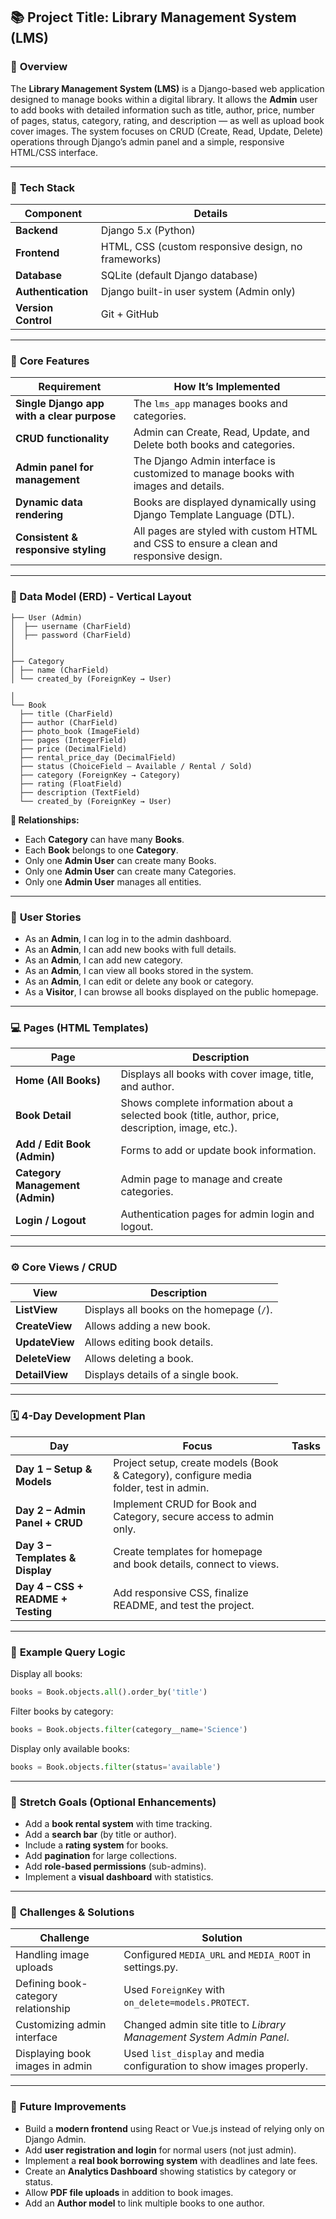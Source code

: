 ## 📚 **Project Title: Library Management System (LMS)**

### 🧠 **Overview**

The **Library Management System (LMS)** is a Django-based web application designed to manage books within a digital library.
It allows the **Admin** user to add books with detailed information such as title, author, price, number of pages, status, category, rating, and description — as well as upload book cover images.
The system focuses on CRUD (Create, Read, Update, Delete) operations through Django’s admin panel and a simple, responsive HTML/CSS interface.

---

### 🧰 **Tech Stack**

| Component           | Details                                             |
| ------------------- | --------------------------------------------------- |
| **Backend**         | Django 5.x (Python)                                 |
| **Frontend**        | HTML, CSS (custom responsive design, no frameworks) |
| **Database**        | SQLite (default Django database)                    |
| **Authentication**  | Django built-in user system (Admin only)            |
| **Version Control** | Git + GitHub                                        |

---

### 🧩 **Core Features**

| Requirement                                | How It’s Implemented                                                                   |
| ------------------------------------------ | -------------------------------------------------------------------------------------- |
| **Single Django app with a clear purpose** | The `lms_app` manages books and categories.                                            |
| **CRUD functionality**                     | Admin can Create, Read, Update, and Delete both books and categories.                  |
| **Admin panel for management**             | The Django Admin interface is customized to manage books with images and details.      |
| **Dynamic data rendering**                 | Books are displayed dynamically using Django Template Language (DTL).                  |
| **Consistent & responsive styling**        | All pages are styled with custom HTML and CSS to ensure a clean and responsive design. |

---

### 🧱 Data Model (ERD) - Vertical Layout

```
├── User (Admin)
│  ├── username (CharField)
│  ├── password (CharField)
│
│
├── Category
│ ├── name (CharField)
│ └── created_by (ForeignKey → User)

│
└── Book
  ├── title (CharField)
  ├── author (CharField)
  ├── photo_book (ImageField)
  ├── pages (IntegerField)
  ├── price (DecimalField)
  ├── rental_price_day (DecimalField)
  ├── status (ChoiceField – Available / Rental / Sold)
  ├── category (ForeignKey → Category)
  ├── rating (FloatField)
  ├── description (TextField)
  └── created_by (ForeignKey → User)
```

**🔗 Relationships:**

* Each **Category** can have many **Books**.
* Each **Book** belongs to one **Category**.
* Only one **Admin User** can create many Books.
* Only one **Admin User** can create many Categories.
* Only one **Admin User** manages all entities.


---

### 🧭 **User Stories**

* As an **Admin**, I can log in to the admin dashboard.
* As an **Admin**, I can add new books with full details.
* As an **Admin**, I can add new category.
* As an **Admin**, I can view all books stored in the system.
* As an **Admin**, I can edit or delete any book or category.
* As a **Visitor**, I can browse all books displayed on the public homepage.

---

### 💻 **Pages (HTML Templates)**

| Page                            | Description                                                                                        |
| ------------------------------- | -------------------------------------------------------------------------------------------------- |
| **Home (All Books)**            | Displays all books with cover image, title, and author.                                            |
| **Book Detail**                 | Shows complete information about a selected book (title, author, price, description, image, etc.). |
| **Add / Edit Book (Admin)**     | Forms to add or update book information.                                                           |
| **Category Management (Admin)** | Admin page to manage and create categories.                                                        |
| **Login / Logout**              | Authentication pages for admin login and logout.                                                   |

---

### ⚙️ **Core Views / CRUD**

| View           | Description                               |
| -------------- | ----------------------------------------- |
| **ListView**   | Displays all books on the homepage (`/`). |
| **CreateView** | Allows adding a new book.                 |
| **UpdateView** | Allows editing book details.              |
| **DeleteView** | Allows deleting a book.                   |
| **DetailView** | Displays details of a single book.        |

---

### 🗓️ **4-Day Development Plan**

| Day                                | Focus                                                                                  | Tasks |
| ---------------------------------- | -------------------------------------------------------------------------------------- | ----- |
| **Day 1 – Setup & Models**         | Project setup, create models (Book & Category), configure media folder, test in admin. |       |
| **Day 2 – Admin Panel + CRUD**     | Implement CRUD for Book and Category, secure access to admin only.                     |       |
| **Day 3 – Templates & Display**    | Create templates for homepage and book details, connect to views.                      |       |
| **Day 4 – CSS + README + Testing** | Add responsive CSS, finalize README, and test the project.                             |       |

---

### 🧮 **Example Query Logic**

Display all books:

```python
books = Book.objects.all().order_by('title')
```

Filter books by category:

```python
books = Book.objects.filter(category__name='Science')
```

Display only available books:

```python
books = Book.objects.filter(status='available')
```

---

### 🌟 **Stretch Goals (Optional Enhancements)**

* Add a **book rental system** with time tracking.
* Add a **search bar** (by title or author).
* Include a **rating system** for books.
* Add **pagination** for large collections.
* Add **role-based permissions** (sub-admins).
* Implement a **visual dashboard** with statistics.

---

### 🧾 **Challenges & Solutions**

| Challenge                           | Solution                                                             |
| ----------------------------------- | -------------------------------------------------------------------- |
| Handling image uploads              | Configured `MEDIA_URL` and `MEDIA_ROOT` in settings.py.              |
| Defining book-category relationship | Used `ForeignKey` with `on_delete=models.PROTECT`.                   |
| Customizing admin interface         | Changed admin site title to *Library Management System Admin Panel*. |
| Displaying book images in admin     | Used `list_display` and media configuration to show images properly. |

---

### 🧠 **Future Improvements**

* Build a **modern frontend** using React or Vue.js instead of relying only on Django Admin.
* Add **user registration and login** for normal users (not just admin).
* Implement a **real book borrowing system** with deadlines and late fees.
* Create an **Analytics Dashboard** showing statistics by category or status.
* Allow **PDF file uploads** in addition to book images.
* Add an **Author model** to link multiple books to one author.



